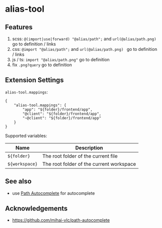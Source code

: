 # alias-tool

## Features

1. scss: `@(import|use|forward) "@alias/path";` and `url(@alias/path.png) ` go to definition / links
2. css: `@import "@alias/path";` and `url(@alias/path.png) ` go to definition / links
3. js / ts: `import "@alias/path.png"` go to definition
4. fix `.png?query` go to definition

## Extension Settings

`alias-tool.mappings`:

```
{
    "alias-tool.mappings": {
        "app": "${folder}/frontend/app",
        "@client": "${folder}/frontend/app",
        "~@client": "${folder}/frontend/app"
    }
}
```

Supported variables:

| Name | Description |
|------|-------------|
| `${folder}` | The root folder of the current file |
| `${workspace}` | The root folder of the current workspace |

## See also

- use [Path Autocomplete](https://marketplace.visualstudio.com/items?itemName=ionutvmi.path-autocomplete) for autocomplete

## Acknowledgements

- https://github.com/mihai-vlc/path-autocomplete
